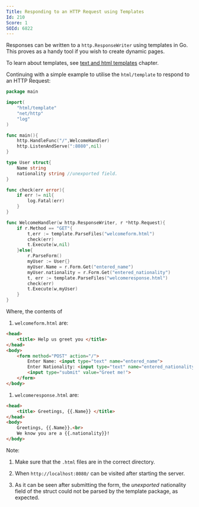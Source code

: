 ```yaml
---
Title: Responding to an HTTP Request using Templates
Id: 210
Score: 1
SOId: 6822
---
```

Responses can be written to a `http.ResponseWriter` using templates in Go. This proves as a handy tool if you wish to create dynamic pages.

To learn about templates, see [text and html templates](217) chapter.

Continuing with a simple example to utilise the `html/template` to respond to an HTTP Request:

```go
package main

import(
    "html/template"
    "net/http"
    "log"
)

func main(){
    http.HandleFunc("/",WelcomeHandler)
    http.ListenAndServe(":8080",nil)
}

type User struct{
    Name string
    nationality string //unexported field.
}

func check(err error){
    if err != nil{
        log.Fatal(err)
    }
}

func WelcomeHandler(w http.ResponseWriter, r *http.Request){
    if r.Method == "GET"{
        t,err := template.ParseFiles("welcomeform.html")
        check(err)
        t.Execute(w,nil)
    }else{
        r.ParseForm()
        myUser := User{}
        myUser.Name = r.Form.Get("entered_name")
        myUser.nationality = r.Form.Get("entered_nationality")
        t, err := template.ParseFiles("welcomeresponse.html")
        check(err)
        t.Execute(w,myUser)
    }
}
```

Where, the contents of

1) `welcomeform.html` are:

```html
<head>
    <title> Help us greet you </title>
</head>
<body>
    <form method="POST" action="/">
        Enter Name: <input type="text" name="entered_name">
        Enter Nationality: <input type="text" name="entered_nationality">
        <input type="submit" value="Greet me!">
    </form>
</body>
```

1) `welcomeresponse.html` are:

```html
<head>
    <title> Greetings, {{.Name}} </title>
</head>
<body>
    Greetings, {{.Name}}.<br>
    We know you are a {{.nationality}}!
</body>
```

Note:

1) Make sure that the `.html` files are in the correct directory.

2) When `http://localhost:8080/` can be visited after starting the server.

3) As it can be seen after submitting the form, the *unexported* nationality field of the struct could not be parsed by the template package, as expected.
